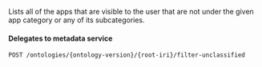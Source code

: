 Lists all of the apps that are visible to the user that are not under the given app category or any of its subcategories.

#### Delegates to metadata service
    POST /ontologies/{ontology-version}/{root-iri}/filter-unclassified
